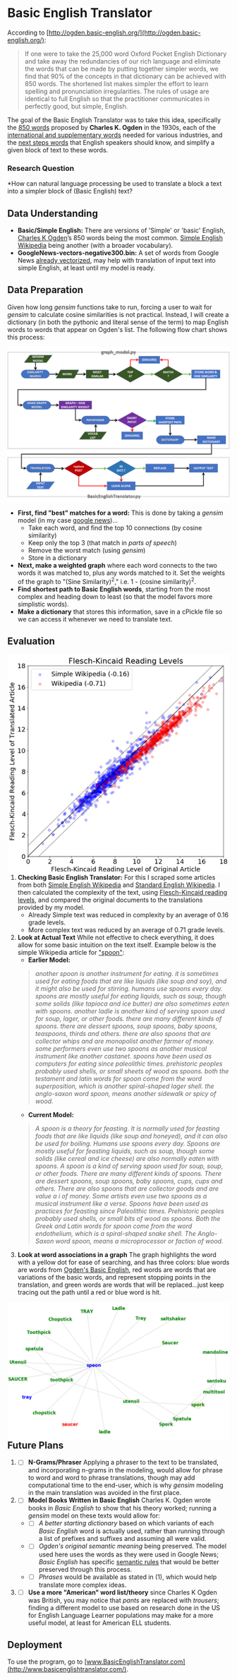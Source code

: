 # **Basic English Translator**
According to [http://ogden.basic-english.org/](http://ogden.basic-english.org/):
> If one were to take the 25,000 word Oxford Pocket English Dictionary and take away the redundancies of our rich language and eliminate the words that can be made by putting together simpler words, we find that 90% of the concepts in that dictionary can be achieved with 850 words. The shortened list makes simpler the effort to learn spelling and pronunciation irregularities. The rules of usage are identical to full English so that the practitioner communicates in perfectly good, but simple, English.

The goal of the Basic English Translator was to take this idea, specifically the [850 words](http://ogden.basic-english.org/words.html) proposed by **Charles K. Ogden** in the 1930s, each of the [international and supplementary words](http://ogden.basic-english.org/intlword.html) needed for various industries, and the [next steps words](http://ogden.basic-english.org/intlword.html) that English speakers should know, and simplify a given block of text to these words.

### **Research Question**
*How can natural language processing be used to translate a block a text into a simpler block of (Basic English) text?

## **Data Understanding**
* **Basic/Simple English:** There are versions of 'Simple' or 'basic' English, [Charles K Ogden](http://ogden.basic-english.org/)’s 850 words being the most common.  [Simple English Wikipedia](https://simple.wikipedia.org/wiki/Simple_English_Wikipedia) being another (with a broader vocabulary).
* **GoogleNews-vectors-negative300.bin:** A set of words from Google News [already vectorized](https://github.com/mmihaltz/word2vec-GoogleNews-vectors/blob/master/GoogleNews-vectors-negative300.bin.gz), may help with translation of input text into simple English, at least until my model is ready.

## **Data Preparation**
Given how long *gensim* functions take to run, forcing a user to wait for *gensim* to calculate cosine similarities is not practical.  Instead, I will create a dictionary (in both the pythonic and literal sense of the term) to map English words to words that appear on Ogden's list.  The following flow chart shows this process:
<section id="graphic_1" markdown="1">
<img align="center" src="/images/data_prep.png" alt="Blue -> BasicEnglishTranslator.py/graph_model.py Functions, Green -> gensim, Purple -> networkx, red -> nlt"></section>

* **First, find "best" matches for a word:** This is done by taking a *gensim* model (in my case [google news](https://github.com/mmihaltz/word2vec-GoogleNews-vectors/blob/master/GoogleNews-vectors-negative300.bin.gz))...
  * Take each word, and find the top 10 connections (by cosine similarity)
  * Keep only the top 3 (that match in *parts of speech*)
  * Remove the worst match (using *gensim*)
  * Store in a dictionary
* **Next, make a weighted graph** where each word connects to the two words it was matched to, plus any words matched to it.  Set the weights of the graph to "(Sine Similarity)<sup>2</sup>," i.e.  1 - (cosine similarity)<sup>2</sup>.
* **Find shortest path to Basic English words**, starting from the most complex and heading down to least (so that the model favors more simplistic words).
* **Make a dictionary** that stores this information, save in a cPickle file so we can access it whenever we need to translate text.

## **Evaluation**
<section id="graphic_2" markdown="1"><img align="right" src="/images/flesch-kincaid_graph.png" alt="Flesch-Kincaid scores of original document on the x-axis, and the difference between the translated and the original on the y."></section>

1. **Checking Basic English Translator:** For this I scraped some articles from both [Simple English Wikipedia](https://simple.wikipedia.org/wiki/Main_Page) and [Standard English Wikipedia](https://en.wikipedia.org/wiki/Main_Page).  I then calculated the complexity of the text, using [Flesch-Kincaid reading levels](https://en.wikipedia.org/wiki/Flesch%E2%80%93Kincaid_readability_tests), and compared the original documents to the translations provided by my model.
    * Already Simple text was reduced in complexity by an average of 0.16 grade levels.
    * More complex text was reduced by an average of 0.71 grade levels.
2. **Look at Actual Text** While not effective to check everything, it does allow for some basic intuition on the text itself.  Example below is the simple Wikipedia article for ["spoon"](https://simple.wikipedia.org/wiki/Spoon):
    * **Earlier Model:**
    >*another spoon is another instrument for eating. it is sometimes used for eating foods that are like liquids (like soup and soy), and it might also be used for stirring. humans use spoons every day. spoons are mostly useful for eating liquids, such as soup, though some solids (like tapioca and ice butter) are also sometimes eaten with spoons. another ladle is another kind of serving spoon used for soup, lager, or other foods. there are many different kinds of spoons. there are dessert spoons, soup spoons, baby spoons, teaspoons, thirds and others. there are also spoons that are collector whips and are monopolist another farmer of money. some performers even use two spoons as another musical instrument like another castanet. spoons have been used as computers for eating since paleolithic times. prehistoric peoples probably used shells, or small sheets of wood as spoons. both the testament and latin words for spoon come from the word superposition, which is another spiral-shaped lager shell. the anglo-saxon word spoon, means another sidewalk or spicy of wood.*
    * **Current Model:**
    > *A spoon is a theory for feasting. It is normally used for feasting foods that are like liquids (like soup and honeyed), and it can also be used for boiling. Humans use spoons every day. Spoons are mostly useful for feasting liquids, such as soup, though some solids (like cereal and ice cheese) are also normally eaten with spoons. A spoon is a kind of serving spoon used for soup, soup, or other foods. There are many different kinds of spoons. There are dessert spoons, soup spoons, baby spoons, cups, cups and others. There are also spoons that are collector goods and are value a i of money. Some artists even use two spoons as a musical instrument like a verse. Spoons have been used as practices for feasting since Paleolithic times. Prehistoric peoples probably used shells, or small bits of wood as spoons. Both the Greek and Latin words for spoon come from the word endothelium, which is a spiral-shaped snake shell. The Anglo-Saxon word spoon, means a microprocessor or faction of wood.*
3. **Look at word associations in a graph**  The graph highlights the word with a yellow dot for ease of searching, and has three colors: blue words are words from [Ogden's Basic English](http://ogden.basic-english.org/), red words are words that are variations of the basic words, and represent stopping points in the translation, and green words are words that will be replaced...just keep tracing out the path until a red or blue word is hit.

<img align="left" src="/images/spoon_graph.png" alt="Graph model of 'Spork' to Spoon"></section>

## **Future Plans**
1. -[ ] **N-Grams/Phraser** Applying a phraser to the text to be translated, and incorporating n-grams in the modeling, would allow for phrase to word and word to phrase translations, though may add computational time to the end-user, which is why *gensim* modeling in the main translation was avoided in the first place.
2. -[ ] **Model Books Written in Basic English** Charles K. Ogden wrote books in *Basic English* to show that his theory worked; running a *gensim* model on these texts would allow for:
    * -[ ] *A better starting dictionary* based on which variants of each *Basic English* word is actually used, rather than running through a list of prefixes and suffixes and assuming all were valid.
    * -[ ] *Ogden's original semantic meaning* being preserved.  The model used here uses the words as they were used in Google News; *Basic English* has specific [semantic rules](http://ogden.basic-english.org/rules.html) that would be better preserved through this process.
    * -[ ] *Phrases* would be available as stated in (1), which would help translate more complex ideas.
3. -[ ] **Use a more "American" word list/theory** since Charles K Ogden was British, you may notice that *pants* are replaced with *trousers*; finding a different model to use based on research done in the US for English Language Learner populations may make for a more useful model, at least for American ELL students.

## **Deployment**
To use the program, go to [www.BasicEnglishTranslator.com](http://www.basicenglishtranslator.com/).
